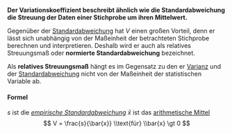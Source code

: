 **Der Variationskoeffizient beschreibt ähnlich wie die Standardabweichung die Streuung der Daten einer Stichprobe um ihren Mittelwert.**

Gegenüber der [Standardabweichung](Empirische%20Standardabweichung.md) hat $V$ einen großen Vorteil, denn er lässt sich unabhängig von der Maßeinheit der betrachteten Stichprobe berechnen und interpretieren. Deshalb wird er auch als relatives Streuungsmaß oder **normierte Standardabweichung** bezeichnet.

Als **relatives Streuungsmaß** hängt es im Gegensatz zu den er [Varianz](Empirische%20Varianz.md) und der [Standardabweichung](Empirische%20Standardabweichung.md) nicht von der Maßeinheit der statistischen Variable ab.

#### Formel

$s$ ist die *[empirische Standardabweichung](Empirische%20Standardabweichung.md)*
$\bar{x}$ ist das [arithmetische Mittel](Arithmetisches%20Mittel.md)
$$
V = \frac{s}{\bar{x}}   
\\text{für}   
\\bar{x} \gt 0
$$
